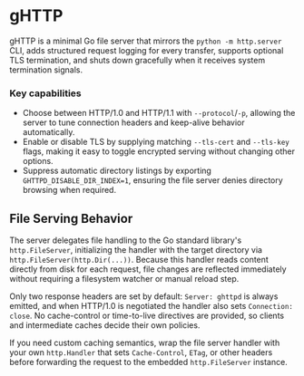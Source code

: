 # gHTTP
gHTTP is a minimal Go file server that mirrors the `python -m http.server` CLI, adds structured request logging for every transfer, supports optional TLS termination, and shuts down gracefully when it receives system termination signals.

### Key capabilities
* Choose between HTTP/1.0 and HTTP/1.1 with `--protocol`/`-p`, allowing the server to tune connection headers and keep-alive behavior automatically.
* Enable or disable TLS by supplying matching `--tls-cert` and `--tls-key` flags, making it easy to toggle encrypted serving without changing other options.
* Suppress automatic directory listings by exporting `GHTTPD_DISABLE_DIR_INDEX=1`, ensuring the file server denies directory browsing when required.

## File Serving Behavior
The server delegates file handling to the Go standard library's `http.FileServer`,
initializing the handler with the target directory via `http.FileServer(http.Dir(...))`.
Because this handler reads content directly from disk for each request, file
changes are reflected immediately without requiring a filesystem watcher or
manual reload step.

Only two response headers are set by default: `Server: ghttpd` is always
emitted, and when HTTP/1.0 is negotiated the handler also sets
`Connection: close`. No cache-control or time-to-live directives are provided,
so clients and intermediate caches decide their own policies.

If you need custom caching semantics, wrap the file server handler with your own
`http.Handler` that sets `Cache-Control`, `ETag`, or other headers before
forwarding the request to the embedded `http.FileServer` instance.
